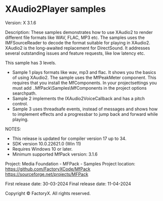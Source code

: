 # XAudio2Player samples

Version: X 3.1.6

Description:
  These samples demonstrates how to use XAudio2 to render different file formats like WAV, FLAC, MP3 etc.
  The samples uses the IMFSourceReader to decode the format suitable for playing in XAudio2.
  XAudio2 is the long-awaited replacement for DirectSound. It addresses several outstanding issues and feature requests, like
  low latency etc.
  
This sample has 3 levels.
  - Sample 1 plays formats like wav, mp3 and flac. It shows you the basics of using XAudio2.
    The sample uses the MfPeakMeter component. This requires that you install the MfComponents.
    In your projectsettings you must add ..MfPack\Samples\MfComponents in the project options searchpath.  
 -  Sample 2 implements the IXAudio2VoiceCallback and has a pitch control.
 -  Sample 3 uses threadsafe events, instead of messages and
    shows how to implement effects and a progressbar to jump back and forward while playing.

NOTES:
 - This release is updated for compiler version 17 up to 34.
 - SDK version 10.0.22621.0 (Win 11)
 - Requires Windows 10 or later.
 - Minimum supported MfPack version: 3.1.6

Project: Media Foundation - MFPack - Samples
Project location: https://github.com/FactoryXCode/MfPack
                  https://sourceforge.net/projects/MFPack

First release date: 30-03-2024
Final release date: 11-04-2024

Copyright © FactoryX. All rights reserved.




